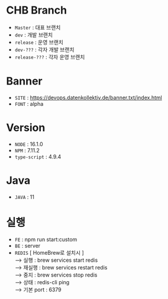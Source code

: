 # CHB Branch
- `Master`       : 대표 브랜치
- `dev`          : 개발 브랜치
- `release`      : 운영 브랜치
- `dev-???`      : 각자 개발 브랜치
- `release-???`  : 각자 운영 브랜치

# Banner
- `SITE`         : https://devops.datenkollektiv.de/banner.txt/index.html
- `FONT`         : alpha

# Version
- `NODE`         : 16.1.0
- `NPM`          : 7.11.2
- `type-script`   : 4.9.4

# Java
- `JAVA`          : 11

# 실행
- `FE`           : npm run start:custom
- `BE`           : server
- `REDIS` [ HomeBrew로 설치시 ]\
--> 실행 : brew services start redis\
--> 재실행 : brew services restart redis\
--> 중지 : brew services stop redis\
--> 상태 : redis-cli ping\
--> 기본 port : 6379
